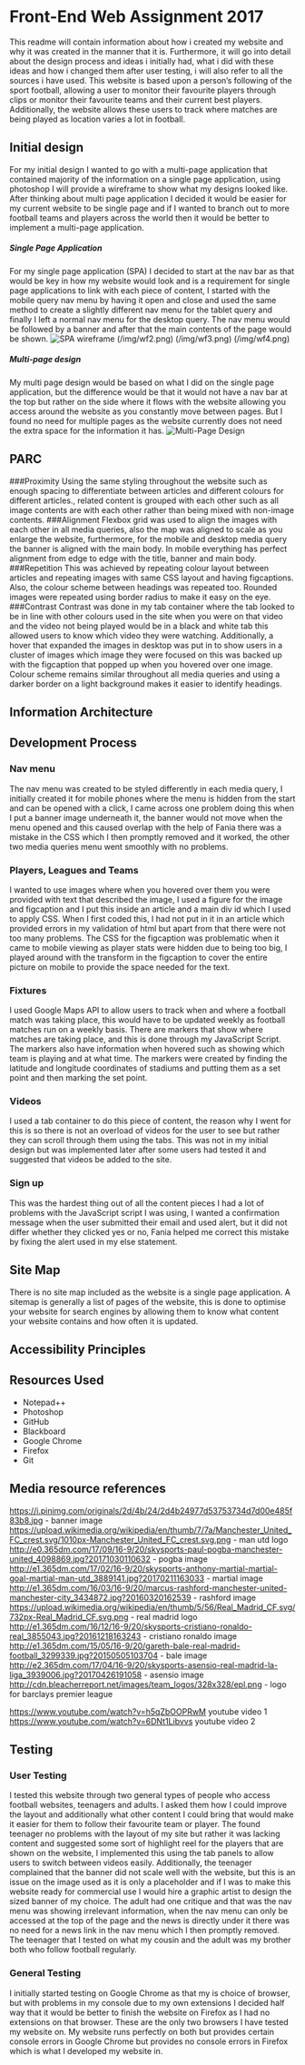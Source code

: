 # Front-End Web Assignment 2017
This readme will contain information about how i created my website and why it was created in the manner that it is. Furthermore, it will go into detail about the design process and ideas i initially had, what i did with these ideas and how i changed them after user testing, i will also refer to all the sources i have used. This website is based upon a person’s following of the sport football, allowing a user to monitor their favourite players through clips or monitor their favourite teams and their current best players. Additionally, the website allows these users to track where matches are being played as location varies a lot in football.
## Initial design
For my initial design I wanted to go with a multi-page application that contained majority of the information on a single page application, using photoshop I will provide a wireframe to show what my designs looked like. After thinking about multi page application I decided it would be easier for my current website to be single page and if I wanted to branch out to more football teams and players across the world then it would be better to implement a multi-page application.
##### Single Page Application
For my single page application (SPA) I decided to start at the nav bar as that would be key in how my website would look and is a requirement for single page applications to link with each piece of content, I started with the mobile query nav menu by having it open and close and used the same method to create a slightly different nav menu for the tablet query and finally I left a normal nav menu for the desktop query. The nav menu would be followed by a banner and after that the main contents of the page would be shown.
![SPA wireframe](/img/wf1.png)
(/img/wf2.png)
(/img/wf3.png)
(/img/wf4.png)
##### Multi-page design
My multi page design would be based on what I did on the single page application, but the difference would be that it would not have a nav bar at the top but rather on the side where it flows with the website allowing you access around the website as you constantly move between pages. But I found no need for multiple pages as the website currently does not need the extra space for the information it has.
![Multi-Page Design](/docs/img/multiDesign.png)


## PARC
###Proximity
Using the same styling throughout the website such as enough spacing to differentiate between articles and different colours for different articles., related content is grouped with each other such as all image contents are with each other rather than being mixed with non-image contents.
###Alignment
Flexbox grid was used to align the images with each other in all media queries, also the map was aligned to scale as you enlarge the website, furthermore, for the mobile and desktop media query the banner is aligned with the main body. In mobile everything has perfect alignment from edge to edge with the title, banner and main body.
###Repetition
This was achieved by repeating colour layout between articles and repeating images with same CSS layout and having figcaptions. Also, the colour scheme between headings was repeated too. Rounded images were repeated using border radius to make it easy on the eye.
###Contrast
Contrast was done in my tab container where the tab looked to be in line with other colours used in the site when you were on that video and the video not being played would be in a black and white tab this allowed users to know which video they were watching. Additionally, a hover that expanded the images in desktop was put in to show users in a cluster of images which image they were focused on this was backed up with the figcaption that popped up when you hovered over one image. 
Colour scheme remains similar throughout all media queries and using a darker border on a light background makes it easier to identify headings.
## Information Architecture

## Development Process
### Nav menu
The nav menu was created to be styled differently in each media query, I initially created it for mobile phones where the menu is hidden from the start and can be opened with a click, I came across one problem doing this when I put a banner image underneath it, the banner would not move when the menu opened and this caused overlap with the help of Fania there was a mistake in the CSS which I then promptly removed and it worked, the other two media queries menu went smoothly with no problems.
### Players, Leagues and Teams
I wanted to use images where when you hovered over them you were provided with text that described the image, I used a figure for the image and figcaption and I put this inside an article and a main div id which I used to apply CSS. When I first coded this, I had not put in it in an article which provided errors in my validation of html but apart from that there were not too many problems. The CSS for the figcaption was problematic when it came to mobile viewing as player stats were hidden due to being too big, I played around with the transform in the figcaption to cover the entire picture on mobile to provide the space needed for the text.
### Fixtures
I used Google Maps API to allow users to track when and where a football match was taking place, this would have to be updated weekly as football matches run on a weekly basis. There are markers that show where matches are taking place, and this is done through my JavaScript Script. The markers also have information when hovered such as showing which team is playing and at what time. The markers were created by finding the latitude and longitude coordinates of stadiums and putting them as a set point and then marking the set point.
### Videos
I used a tab container to do this piece of content, the reason why I went for this is so there is not an overload of videos for the user to see but rather they can scroll through them using the tabs. This was not in my initial design but was implemented later after some users had tested it and suggested that videos be added to the site.
### Sign up
This was the hardest thing out of all the content pieces I had a lot of problems with the JavaScript script I was using, I wanted a confirmation message when the user submitted their email and used alert, but it did not differ whether they clicked yes or no, Fania helped me correct this mistake by fixing the alert used in my else statement.
## Site Map
There is no site map included as the website is a single page application. A sitemap is generally a list of pages of the website, this is done to optimise your website for search engines by allowing them to know what content your website contains and how often it is updated.
## Accessibility Principles

## Resources Used
* Notepad++
* Photoshop
* GitHub
* Blackboard
* Google Chrome
* Firefox
* Git

## Media resource references
https://i.pinimg.com/originals/2d/4b/24/2d4b24977d53753734d7d00e485f83b8.jpg - banner image
https://upload.wikimedia.org/wikipedia/en/thumb/7/7a/Manchester_United_FC_crest.svg/1010px-Manchester_United_FC_crest.svg.png - man utd logo
http://e0.365dm.com/17/09/16-9/20/skysports-paul-pogba-manchester-united_4098869.jpg?20171030110632 - pogba image
http://e1.365dm.com/17/02/16-9/20/skysports-anthony-martial-martial-goal-martial-man-utd_3889141.jpg?20170211163033 - martial image
http://e1.365dm.com/16/03/16-9/20/marcus-rashford-manchester-united-manchester-city_3434872.jpg?20160320162539 - rashford image
https://upload.wikimedia.org/wikipedia/en/thumb/5/56/Real_Madrid_CF.svg/732px-Real_Madrid_CF.svg.png - real madrid logo
http://e1.365dm.com/16/12/16-9/20/skysports-cristiano-ronaldo-real_3855043.jpg?20161218163243 - cristiano ronaldo image
http://e1.365dm.com/15/05/16-9/20/gareth-bale-real-madrid-football_3299339.jpg?20150505103704 - bale image
http://e2.365dm.com/17/04/16-9/20/skysports-asensio-real-madrid-la-liga_3939006.jpg?20170426191058 - asensio image
http://cdn.bleacherreport.net/images/team_logos/328x328/epl.png - logo for barclays premier league

https://www.youtube.com/watch?v=h5qZbOOPRwM youtube video 1
https://www.youtube.com/watch?v=6DNt1Libvvs youtube video 2
## Testing
### User Testing
I tested this website through two general types of people who access football websites, teenagers and adults. I asked them how I could improve the layout and additionally what other content I could bring that would make it easier for them to follow their favourite team or player. The found teenager no problems with the layout of my site but rather it was lacking content and suggested some sort of highlight reel for the players that are shown on the website, I implemented this using the tab panels to allow users to switch between videos easily. Additionally, the teenager complained that the banner did not scale well with the website, but this is an issue on the image used as it is only a placeholder and if I was to make this website ready for commercial use I would hire a graphic artist to design the sized banner of my choice. The adult had one critique and that was the nav menu was showing irrelevant information, when the nav menu can only be accessed at the top of the page and the news is directly under it there was no need for a news link in the nav menu which I then promptly removed.
The teenager that I tested on what my cousin and the adult was my brother both who follow football regularly.
### General Testing
I initially started testing on Google Chrome as that my is choice of browser, but with problems in my console due to my own extensions I decided half way that it would be better to finish the website on Firefox as I had no extensions on that browser. These are the only two browsers I have tested my website on. My website runs perfectly on both but provides certain console errors in Google Chrome but provides no console errors in Firefox which is what I developed my website in.



